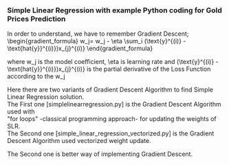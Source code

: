 <h3>Simple Linear Regression with example Python coding for Gold Prices Prediction</h3>

In order to understand, we have to remember Gradient Descent;
\begin{gradient_formula}
w_j= w_j - \eta \sum_i (\text{y}^{(i)} - \text{hat{y}}^{(i)})x_{j}^{(i)}
\end{gradient_formula}

where w_j is the model coefficient, \eta is learning rate and (\text{y}^{(i)} - \text{hat{y}}^{(i)})x_{j}^{(i)}
is the partial derivative of the Loss Function according to the w_j

Here there are two variants of Gradient Descent Algorithm to find Simple Linear Regression solution.<br>
The First one [simplelinearregression.py] is the Gradient Descent Algorithm used with <br>
              "for loops" -classical programming approach- for updating the weights of SLR. <br>
The Second one [simple_linear_regression_vectorized.py] is the Gradient Descent Algorithm used vectorized weight update.<br>

The Second one is better way of implementing Gradient Descent.

